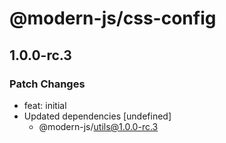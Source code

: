 # @modern-js/css-config

## 1.0.0-rc.3
### Patch Changes

- feat: initial
- Updated dependencies [undefined]
  - @modern-js/utils@1.0.0-rc.3
